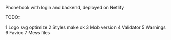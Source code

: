 Phonebook with login and backend, deployed on Netlify

TODO:

1 Logo svg optimize 2 Styles make ok 3 Mob version 4 Validator 5 Warnings 6
Favico 7 Mess files
